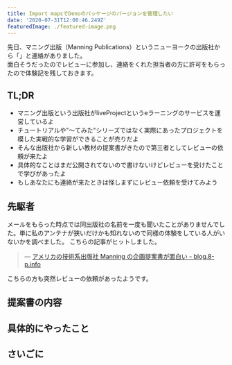 ```yaml
---
title: Import mapsでDenoのパッケージのバージョンを管理したい
date: '2020-07-31T12:00:46.249Z'
featuredImage: ./featured-image.png
---
```


先日、マニング出版（Manning Publications）というニューヨークの出版社から「」と連絡がありました。  
面白そうだったのでレビューに参加し、連絡をくれた担当者の方に許可をもらったので体験記を残しておきます。

## TL;DR

- マニング出版という出版社がliveProjectというeラーニングのサービスを運営しているよ
- チュートリアルや"〜てみた"シリーズではなく実際にあったプロジェクトを模した実戦的な学習ができることが売りだよ
- そんな出版社から新しい教材の提案書がきたので第三者としてレビューの依頼が来たよ
- 具体的なことはまだ公開されてないので書けないけどレビューを受けたことで学びがあったよ
- もしあなたにも連絡が来たときは怪しまずにレビュー依頼を受けてみよう

## 

## 先駆者
メールをもらった時点では同出版社の名前を一度も聞いたことがありませんでした。単に私のアンテナが狭いだけかも知れないので同様の体験をしている人がいないかを調べました。
こちらの記事がヒットしました。

> &mdash; [アメリカの技術系出版社 Manning の企画提案書が面白い - blog.8-p.info](https://blog.8-p.info/ja/2018/08/10/manning/)

こちらの方も突然レビューの依頼があったようです。

## 提案書の内容


## 具体的にやったこと

## さいごに

